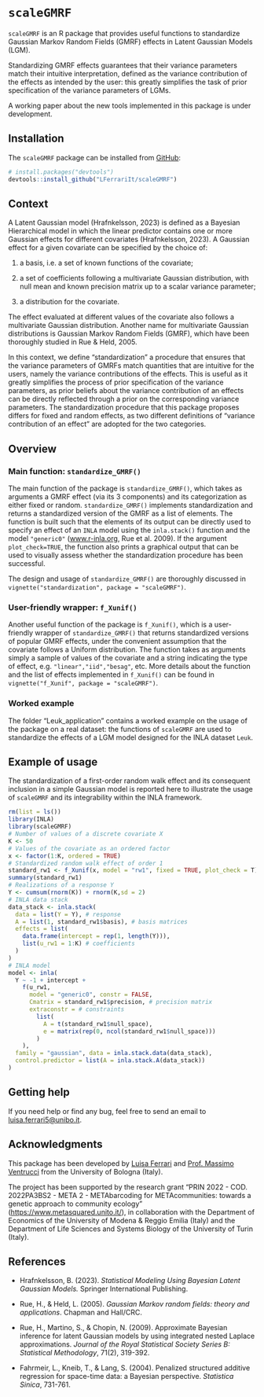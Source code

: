 
<!-- README.md is generated from README.Rmd. Please edit that file -->

# `scaleGMRF`

<!-- badges: start -->
<!-- badges: end -->

`scaleGMRF` is an R package that provides useful functions to
standardize Gaussian Markov Random Fields (GMRF) effects in Latent
Gaussian Models (LGM).

Standardizing GMRF effects guarantees that their variance parameters
match their intuitive interpretation, defined as the variance
contribution of the effects as intended by the user: this greatly
simplifies the task of prior specification of the variance parameters of
LGMs.

A working paper about the new tools implemented in this package is under
development.

## Installation

The `scaleGMRF` package can be installed from
[GitHub](https://github.com/):

``` r
# install.packages("devtools")
devtools::install_github("LFerrariIt/scaleGMRF")
```

## Context

A Latent Gaussian model (Hrafnkelsson, 2023) is defined as a Bayesian
Hierarchical model in which the linear predictor contains one or more
Gaussian effects for different covariates (Hrafnkelsson, 2023). A
Gaussian effect for a given covariate can be specified by the choice of:

1.  a basis, i.e. a set of known functions of the covariate;

2.  a set of coefficients following a multivariate Gaussian
    distribution, with null mean and known precision matrix up to a
    scalar variance parameter;

3.  a distribution for the covariate.

The effect evaluated at different values of the covariate also follows a
multivariate Gaussian distribution. Another name for multivariate
Gaussian distributions is Gaussian Markov Random Fields (GMRF), which
have been thoroughly studied in Rue & Held, 2005.

In this context, we define “standardization” a procedure that ensures
that the variance parameters of GMRFs match quantities that are
intuitive for the users, namely the variance contributions of the
effects. This is useful as it greatly simplifies the process of prior
specification of the variance parameters, as prior beliefs about the
variance contribution of an effects can be directly reflected through a
prior on the corresponding variance parameters. The standardization
procedure that this package proposes differs for fixed and random
effects, as two different definitions of “variance contribution of an
effect” are adopted for the two categories.

## Overview

### Main function: `standardize_GMRF()`

The main function of the package is `standardize_GMRF()`, which takes as
arguments a GMRF effect (via its 3 components) and its categorization as
either fixed or random. `standardize_GMRF()` implements standardization
and returns a standardized version of the GMRF as a list of elements.
The function is built such that the elements of its output can be
directly used to specify an effect of an `INLA` model using the
`inla.stack()` function and the model `"generic0"` (www.r-inla.org, Rue
et al. 2009). If the argument `plot_check=TRUE`, the function also
prints a graphical output that can be used to visually assess whether
the standardization procedure has been successful.

The design and usage of `standardize_GMRF()` are thoroughly discussed in
`vignette("standardization", package = "scaleGMRF")`.

### User-friendly wrapper: `f_Xunif()`

Another useful function of the package is `f_Xunif()`, which is a
user-friendly wrapper of `standardize_GMRF()` that returns standardized
versions of popular GMRF effects, under the convenient assumption that
the covariate follows a Uniform distribution. The function takes as
arguments simply a sample of values of the covariate and a string
indicating the type of effect, e.g. `"linear","iid","besag"`, etc. More
details about the function and the list of effects implemented in
`f_Xunif()` can be found in
`vignette("f_Xunif", package = "scaleGMRF")`.

<!--### Modified P-Splines
&#10;An important class of effects implemented in the `f_Xunif()` function are the P-Spline effects, which are popularly used in LGMs (Fahrmeir et al. 2004). Applying the standardization procedure to these effects require a slight modification of the precision matrices traditionally used for their specification. The motivation and the design of this modified version of P-Splines is presented in `vignette("psplines", package = "scaleGMRF")`.---->

### Worked example

The folder “Leuk_application” contains a worked example on the usage of
the package on a real dataset: the functions of `scaleGMRF` are used to
standardize the effects of a LGM model designed for the INLA dataset
`Leuk`.
<!--The folder contains both a commented `.R` script file and a `.Rmd` walk-through version.---->

## Example of usage

The standardization of a first-order random walk effect and its
consequent inclusion in a simple Gaussian model is reported here to
illustrate the usage of `scaleGMRF` and its integrability within the
INLA framework.

``` r
rm(list = ls())
library(INLA)
library(scaleGMRF)
# Number of values of a discrete covariate X
K <- 50
# Values of the covariate as an ordered factor
x <- factor(1:K, ordered = TRUE)
# Standardized random walk effect of order 1
standard_rw1 <- f_Xunif(x, model = "rw1", fixed = TRUE, plot_check = T)
summary(standard_rw1)
# Realizations of a response Y
Y <- cumsum(rnorm(K)) + rnorm(K,sd = 2)
# INLA data stack
data_stack <- inla.stack(
  data = list(Y = Y), # response
  A = list(1, standard_rw1$basis), # basis matrices
  effects = list(
    data.frame(intercept = rep(1, length(Y))),
    list(u_rw1 = 1:K) # coefficients
  )
)
# INLA model
model <- inla(
  Y ~ -1 + intercept +
    f(u_rw1,
      model = "generic0", constr = FALSE,
      Cmatrix = standard_rw1$precision, # precision matrix
      extraconstr = # constraints
        list(
          A = t(standard_rw1$null_space),
          e = matrix(rep(0, ncol(standard_rw1$null_space)))
        )
    ),
  family = "gaussian", data = inla.stack.data(data_stack),
  control.predictor = list(A = inla.stack.A(data_stack))
)
```

<!-- ----# Plot of response, real random walk process, and estimated one
plot(as.numeric(x),Y)
lines(as.numeric(x),real_rw1_process)
lines(as.numeric(x),
      model$summary.fixed$mean+model$summary.random$u_rw1$mean,col=2) -->

## Getting help

If you need help or find any bug, feel free to send an email to
<luisa.ferrari5@unibo.it>.

## Acknowledgments

This package has been developed by [Luisa
Ferrari](https://www.unibo.it/sitoweb/luisa.ferrari5/en) and
[Prof. Massimo
Ventrucci](https://www.unibo.it/sitoweb/massimo.ventrucci/en) from the
University of Bologna (Italy).

The project has been supported by the research grant “PRIN 2022 - COD.
2022PA3BS2 - META 2 - METAbarcoding for METAcommunities: towards a
genetic approach to community ecology”
(<https://www.metasquared.unito.it/>), in collaboration with the
Department of Economics of the University of Modena & Reggio Emilia
(Italy) and the Department of Life Sciences and Systems Biology of the
University of Turin (Italy).

## References

- Hrafnkelsson, B. (2023). *Statistical Modeling Using Bayesian Latent
  Gaussian Models.* Springer International Publishing.

- Rue, H., & Held, L. (2005). *Gaussian Markov random fields: theory and
  applications*. Chapman and Hall/CRC.

- Rue, H., Martino, S., & Chopin, N. (2009). Approximate Bayesian
  inference for latent Gaussian models by using integrated nested
  Laplace approximations. *Journal of the Royal Statistical Society
  Series B: Statistical Methodology*, 71(2), 319-392.

- Fahrmeir, L., Kneib, T., & Lang, S. (2004). Penalized structured
  additive regression for space-time data: a Bayesian perspective.
  *Statistica Sinica*, 731-761.
